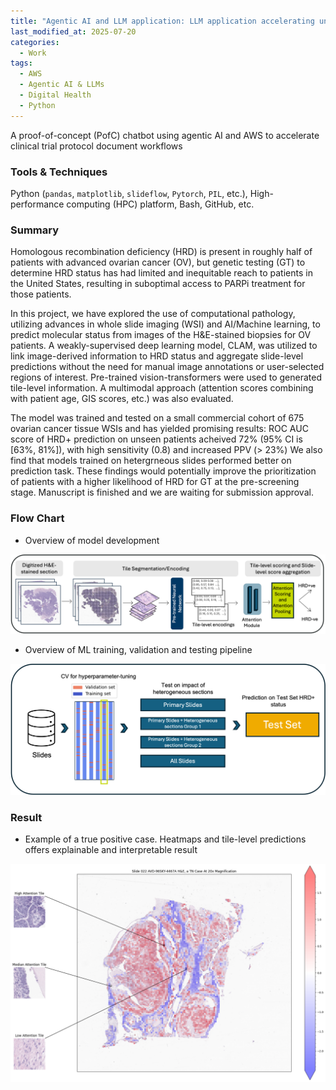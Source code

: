 ```yaml
---
title: "Agentic AI and LLM application: LLM application accelerating unstructured clinical trial document (CSPs) development"
last_modified_at: 2025-07-20
categories:
  - Work
tags:
  - AWS
  - Agentic AI & LLMs
  - Digital Health
  - Python
---
```


A proof-of-concept (PofC) chatbot using agentic AI and AWS to accelerate clinical trial protocol document workflows

### Tools & Techniques
Python (`pandas`, `matplotlib`, `slideflow`, `Pytorch`, `PIL`, etc.), High-performance computing (HPC) platform, Bash, GitHub, etc.

### Summary

Homologous recombination deficiency (HRD) is present in roughly half of patients with advanced ovarian cancer (OV), but genetic testing (GT) to determine HRD status has had limited and inequitable reach to patients in the United States, resulting in suboptimal access to PARPi treatment for those patients. 

In this project, we have explored the use of computational pathology, utilizing advances in whole slide imaging (WSI) and AI/Machine learning, to predict molecular status from images of the H&E-stained biopsies for OV patients. A weakly-supervised deep learning model, CLAM, was utilized to link image-derived information to HRD status and aggregate slide-level predictions without the need for manual image annotations or user-selected regions of interest. Pre-trained vision-transformers were used to generated tile-level information. A multimodal approach (attention scores combining with patient age, GIS scores, etc.) was also evaluated. 

The model was trained and tested on a small commercial cohort of 675 ovarian cancer tissue WSIs and has yielded promising results: ROC AUC score of HRD+ prediction on unseen patients acheived 72% (95% CI is [63%, 81%]), with high sensitivity (0.8) and increased PPV (> 23%) We also find that models trained on hetergrneous slides performed better on prediction task. These findings would potentially improve the prioritization of patients with a higher likelihood of HRD for GT at the pre-screening stage. Manuscript is finished and we are waiting for submission approval. 

### Flow Chart

* Overview of model development

![flow chart image](/assets/images/flow_chart.png)

* Overview of ML training, validation and testing pipeline

![flow chart model training](/assets/images/flow_chart_ml_pipeline.png)

### Result

* Example of a true positive case. Heatmaps and tile-level predictions offers explainable and interpretable result

![case example](/assets/images/022_attn.png)



